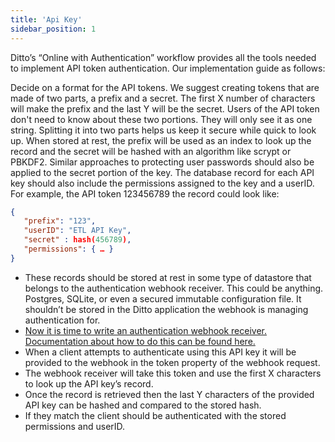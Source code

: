 ```yaml
---
title: 'Api Key'
sidebar_position: 1
---
```


Ditto’s “Online with Authentication” workflow provides all the tools needed to implement API token authentication. Our implementation guide as follows:

Decide on a format for the API tokens. We suggest creating tokens that are made of two parts, a prefix and a secret. The first X number of characters will make the prefix and the last Y will be the secret. Users of the API token don't need to know about these two portions. They will only see it as one string. Splitting it into two parts helps us keep it secure while quick to look up.
When stored at rest, the prefix will be used as an index to look up the record and the secret will be hashed with an algorithm like scrypt or PBKDF2. Similar approaches to protecting user passwords should also be applied to the secret portion of the key.
The database record for each API key should also include the permissions assigned to the key and a userID. For example, the API token 123456789 the record could look like:
```json
{
   "prefix": "123",
   "userID": "ETL API Key",
   "secret" : hash(456789),
   "permissions": { … }
}
```


- These records should be stored at rest in some type of datastore that belongs to the authentication webhook receiver. This could be anything. Postgres, SQLite, or even a secured immutable configuration file. It shouldn’t be stored in the Ditto application the webhook is managing authentication for.
- [Now it is time to write an authentication webhook receiver. Documentation about how to do this can be found here.](/http/common/security/online-with-authentication/)
- When a client attempts to authenticate using this API key it will be provided to the webhook in the token property of the webhook request.
- The webhook receiver will take this token and use the first X characters to look up the API key’s record.
- Once the record is retrieved then the last Y characters of the provided API key can be hashed and compared to the stored hash.
- If they match the client should be authenticated with the stored permissions and userID.

